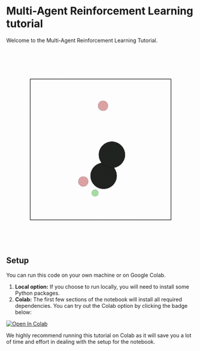 # Multi-Agent Reinforcement Learning tutorial

Welcome to the Multi-Agent Reinforcement Learning Tutorial.
<br>
<br>

<img src="https://raw.githubusercontent.com/matteobettini/vmas-media/main/media/scenarios/simple_tag.gif">


## Setup

You can run this code on your own machine or on Google Colab.

1. **Local option:** If you choose to run locally, you will need to install some Python packages.
2. **Colab:** The first few sections of the notebook will install all required dependencies. You can try out the Colab option by clicking the badge below:

[![Open In Colab](https://colab.research.google.com/assets/colab-badge.svg)](https://colab.research.google.com/github/CLAIR-LAB-TECHNION/CLAI/blob/main/tutorials/MARL_tutorial/MARL.ipynb)


We highly recommend running this tutorial on Colab as it will save you a lot of time and effort in dealing with the setup for the notebook.

